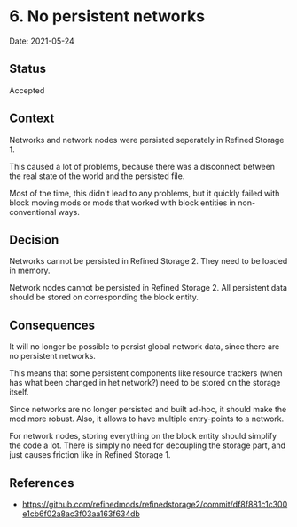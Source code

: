 # 6. No persistent networks

Date: 2021-05-24

## Status

Accepted

## Context

Networks and network nodes were persisted seperately in Refined Storage 1.

This caused a lot of problems, because there was a disconnect between the real state of the world and the persisted
file.

Most of the time, this didn't lead to any problems, but it quickly failed with block moving mods or mods that worked
with block entities in non-conventional ways.

## Decision

Networks cannot be persisted in Refined Storage 2. They need to be loaded in memory.

Network nodes cannot be persisted in Refined Storage 2. All persistent data should be stored on corresponding the block
entity.

## Consequences

It will no longer be possible to persist global network data, since there are no persistent networks.

This means that some persistent components like resource trackers (when has what been changed in het network?) need to
be stored on the storage itself.

Since networks are no longer persisted and built ad-hoc, it should make the mod more robust. Also, it allows to have
multiple entry-points to a network.

For network nodes, storing everything on the block entity should simplify the code a lot. There is simply no need for
decoupling the storage part, and just causes friction like in Refined Storage 1.

## References

- https://github.com/refinedmods/refinedstorage2/commit/df8f881c1c300e1cb6f02a8ac3f03aa163f634db
